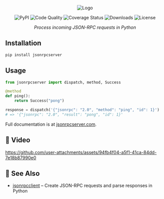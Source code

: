 <p align="center">
  <img alt="Logo" src="https://github.com/explodinglabs/jsonrpcserver/blob/main/docs/logo.png?raw=true" />
</p>

<p align="center">
  <img src="https://img.shields.io/pypi/v/jsonrpcserver.svg" alt="PyPI" />
  <img src="https://github.com/explodinglabs/jsonrpcserver/actions/workflows/code-quality.yml/badge.svg" alt="Code Quality" />
  <img src="https://coveralls.io/repos/github/explodinglabs/jsonrpcserver/badge.svg?branch=main" alt="Coverage Status" />
  <img src="https://img.shields.io/pypi/dw/jsonrpcserver" alt="Downloads" />
  <img src="https://img.shields.io/pypi/l/jsonrpcserver.svg" alt="License" />
</p>

<p align="center">
  <i>Process incoming JSON-RPC requests in Python</i>
</p>

## Installation

```sh
pip install jsonrpcserver
```

## Usage

```python
from jsonrpcserver import dispatch, method, Success

@method
def ping():
    return Success("pong")

response = dispatch('{"jsonrpc": "2.0", "method": "ping", "id": 1}')
# => '{"jsonrpc": "2.0", "result": "pong", "id": 1}'
```

Full documentation is at [jsonrpcserver.com](https://www.jsonrpcserver.com/).

## 🎥 Video

https://github.com/user-attachments/assets/94fb4f04-a5f1-41ca-84dd-7e18b87990e0

## 📖 See Also

- [jsonrpcclient](https://github.com/explodinglabs/jsonrpcclient) – Create JSON-RPC requests and parse responses in Python
